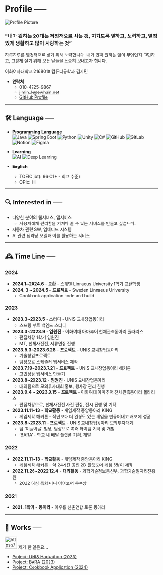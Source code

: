 # Profile  ──

![Profile Picture](https://s3-us-west-2.amazonaws.com/secure.notion-static.com/134bdb93-ef96-4d6b-9d3f-8d1eeffb540e/KakaoTalk_20230421_155745937.jpg)

### "내가 원하는 20대는 **격정적으로 사는 것, 지치도록 일하고, 노력하고, 열정있게 생활하고 많이 사랑하는 것”**

하루하루를 열정적으로 살기 위해 노력합니다. 내가 진짜 원하는 일이 무엇인지 고민하고, 그렇게 살기 위해 모든 날들을 소중히 보내고자 합니다.

이화여자대학교 2168010 컴퓨터공학과 김지민

- **연락처**  
    - 010-4725-9867  
    - jimin_k@ewhain.net  
    - [GitHub Profile](https://github.com/Kareeenn)

---

## 🛠️ Language  ──

- **Programming Language**  
  ![Java](https://img.shields.io/badge/Java-007396?style=for-the-badge&logo=java&logoColor=white) 
  ![Spring Boot](https://img.shields.io/badge/Spring%20Boot-6DB33F?style=for-the-badge&logo=spring-boot&logoColor=white) 
  ![Python](https://img.shields.io/badge/Python-3776AB?style=for-the-badge&logo=python&logoColor=white)
  ![Unity](https://img.shields.io/badge/Unity-000000?style=for-the-badge&logo=unity&logoColor=white) 
  ![C#](https://img.shields.io/badge/C%23-239120?style=for-the-badge&logo=csharp&logoColor=white) 
  ![GitHub](https://img.shields.io/badge/GitHub-181717?style=for-the-badge&logo=github&logoColor=white) 
  ![GitLab](https://img.shields.io/badge/GitLab-FCA121?style=for-the-badge&logo=gitlab&logoColor=white) 
  ![Notion](https://img.shields.io/badge/Notion-000000?style=for-the-badge&logo=notion&logoColor=white) 
  ![Figma](https://img.shields.io/badge/Figma-F24E1E?style=for-the-badge&logo=figma&logoColor=white)

- **Learning**  
  ![AI](https://img.shields.io/badge/AI_Machine%20Learning-000000?style=for-the-badge&logo=ai&logoColor=white) 
  ![Deep Learning](https://img.shields.io/badge/Deep_Learning-0085CA?style=for-the-badge&logo=deep-learning&logoColor=white)

- **English**  
  - TOEIC(ibt): 96(C1+ - 최고 수준)  
  - OPIc: IH

---

## 🔍 Interested in  ──

- 다양한 분야의 웹서비스, 앱서비스  
    - 사용자에게 편리함을 가져다 줄 수 있는 서비스를 만들고 싶습니다.
- 자동차 관련 SW, 임베디드 시스템
- AI 관련 딥러닝 모델과 이를 활용하는 서비스

---

## 🕰️ Time Line  ──

### 2024
- **2024.1~2024.6** - **교환** - 스웨덴 Linnaeus University 1학기 교환학생
- **2024. 3 ~ 2024.5** - **프로젝트** - Sweden Linnaeus University  
    - Cookbook application code and build

### 2023
- **2023.3~2023.5** - 스터디 - UNIS 교내창업동아리  
    - 스프링 부트 백엔드 스터디
- **2023.3~2023.9** - **임원진** - 이화여대 아마추어 천체관측동아리 폴라리스  
    - 편집차장 1학기 임원진  
    - MT, 천체사진전, 서류면접 진행
- **2023.5.3~2023.6.28** - **프로젝트** - UNIS 교내창업동아리  
    - 기술창업프로젝트  
    - 팀장으로 스케줄러 웹서비스 제작
- **2023.7.19~2023.7.21** - **프로젝트** - UNIS 교내창업동아리 해커톤  
    - 고민상담 웹서비스 만들기
- **2023.8~2023.12** - **임원진** - UNIS 교내창업동아리  
    - 대외팀으로 모의투자대회 홍보, 행사장 관리 진행
- **2023.9.4 ~ 2023.9.15** - **프로젝트** - 이화여대 아마추어 천체관측동아리 폴라리스  
    - 편집차장으로, 천체사진전 사진 편집, 전시 진행 및 기획
- **2023.11.11~13** - **학교활동** - 게임제작 중앙동아리 KING  
    - 게임제작 해커톤 - 작년보다 더 완성도 있는 게임을 만들어내고 배포에 성공
- **2023.8~2023.11** - **프로젝트** - UNIS 교내창업동아리 모의투자대회  
    - 팀 ‘이글이글’ 빌딩, 팀장으로 여러 아이템 기획 및 개발  
    - ‘BARA’  - 학교 내 배달 플랫폼 기획, 개발

### 2022
- **2022.11.11~13** - **학교활동** - 게임제작 중앙동아리 KING  
    - 게임제작 해커톤 - 약 24시간 동안 2D 플랫포머 게임 5명이 제작
- **2022.11.26~2022.12.4** - **대외활동** - 과학기술정보통신부, 과학기술일자리진흥원  
    - 2022 여성 특화 미니 아이코어 우수상

### 2021
- **2021. 1학기** - **동아리** - 아우름 신촌연합 토론 동아리

---

## 💼 Works  ──

<aside>
<img src="https://s3-us-west-2.amazonaws.com/secure.notion-static.com/248a0119-4a81-41da-b5a9-612af5f1afa8/Speech_Balloon_Right_Dark.png" alt="https://s3-us-west-2.amazonaws.com/secure.notion-static.com/248a0119-4a81-41da-b5a9-612af5f1afa8/Speech_Balloon_Right_Dark.png" width="40px" /> 제가 한 일은요…
</aside>

- [Project: UNIS Hackathon (2023)](https://github.com/sforseohn/Unis-Hackathon)
- [Project: BARA (2023)](https://github.com/Kareeenn/bara)
- [Project: Cookbook Application (2024)](https://github.com/user-attachments/files/16322955/ir.2.pptx)

